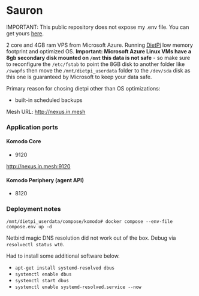 # Sauron

IMPORTANT: This public repository does not expose my .env file. You can get yours [here](https://raw.githubusercontent.com/moghtech/komodo/main/compose/compose.env).

2 core and 4GB ram VPS from Microsoft Azure. Running [DietPi](https://dietpi.com/) low memory footprint and optimized OS. **Important: Microsoft  Azure Linux VMs have a 8gb secondary disk mounted on `/mnt` this data is not safe** - so make sure to reconfigure the `/etc/fstab` to point the 8GB disk to another folder like `/swapfs` then move the `/mnt/dietpi_userdata` folder to the `/dev/sda` disk as this one is guaranteed by Microsoft to keep your data safe.

Primary reason for chosing dietpi other than OS optimizations:
- built-in scheduled backups

Mesh URL: http://nexus.in.mesh

### Application ports

#### Komodo Core

- 9120

http://nexus.in.mesh:9120

#### Komodo Periphery (agent API)

- 8120

### Deployment notes

`/mnt/dietpi_userdata/compose/komodo# docker compose --env-file compose.env up -d`

Netbird magic DNS resolution did not work out of the box. Debug via `resolvectl status wt0`.

Had to install some additional software below.
- `apt-get install systemd-resolved dbus`
- `systemctl enable dbus`
- `systemctl start dbus`
- `systemctl enable systemd-resolved.service --now`

